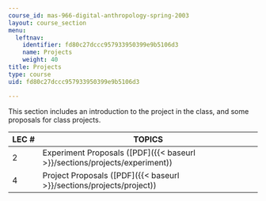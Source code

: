 ```yaml
---
course_id: mas-966-digital-anthropology-spring-2003
layout: course_section
menu:
  leftnav:
    identifier: fd80c27dccc957933950399e9b5106d3
    name: Projects
    weight: 40
title: Projects
type: course
uid: fd80c27dccc957933950399e9b5106d3

---
```


This section includes an introduction to the project in the class, and some proposals for class projects.

| LEC # | TOPICS |
| --- | --- |
| 2 | Experiment Proposals ([PDF]({{< baseurl >}}/sections/projects/experiment)) |
| 4 | Project Proposals ([PDF]({{< baseurl >}}/sections/projects/project))
